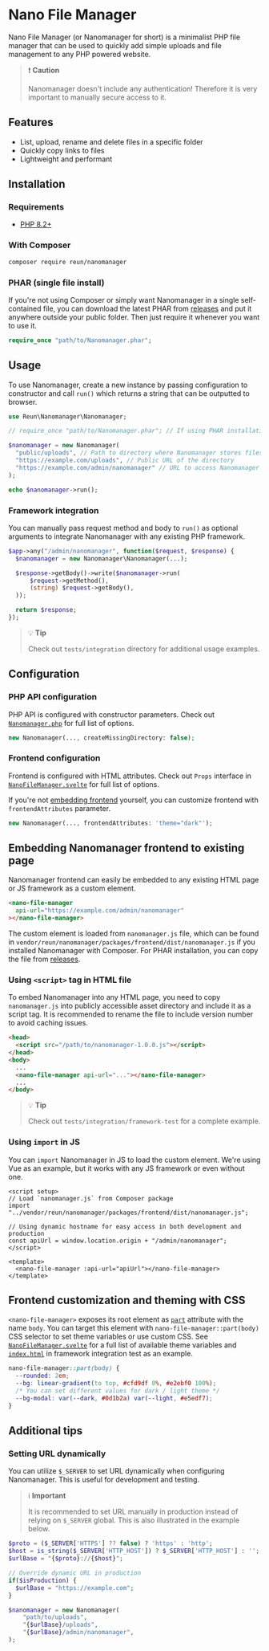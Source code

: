 # Nano File Manager

Nano File Manager (or Nanomanager for short) is a minimalist PHP file manager
that can be used to quickly add simple uploads and file management to any PHP
powered website.

> ❗ **Caution**
>
> Nanomanager doesn't include any authentication! Therefore it is very important
> to manually secure access to it.

## Features

- List, upload, rename and delete files in a specific folder
- Quickly copy links to files
- Lightweight and performant

## Installation

### Requirements

- [PHP 8.2+](https://www.php.net/supported-versions.php)

### With Composer

```sh
composer require reun/nanomanager
```

### PHAR (single file install)

If you're not using Composer or simply want Nanomanager in a single
self-contained file, you can download the latest PHAR from
[releases](https://github.com/ReunMedia/nanomanager/releases) and put it
anywhere outside your public folder. Then just require it whenever you want to
use it.

```php
require_once "path/to/Nanomanager.phar";
```

## Usage

To use Nanomanager, create a new instance by passing configuration to
constructor and call `run()` which returns a string that can be outputted to
browser.

```php
use Reun\Nanomanager\Nanomanager;

// require_once "path/to/Nanomanager.phar"; // If using PHAR installation

$nanomanager = new Nanomanager(
  "public/uploads", // Path to directory where Nanomanager stores files
  "https://example.com/uploads", // Public URL of the directory
  "https://example.com/admin/nanomanager" // URL to access Nanomanager
);

echo $nanomanager->run();
```

### Framework integration

You can manually pass request method and body to `run()` as optional arguments
to integrate Nanomanager with any existing PHP framework.

```php
$app->any("/admin/nanomanager", function($request, $response) {
  $nanomanager = new Nanomanager\Nanomanager(...);

  $response->getBody()->write($nanomanager->run(
      $request->getMethod(),
      (string) $request->getBody(),
  ));

  return $response;
});
```

> 💡 **Tip**
>
> Check out `tests/integration` directory for additional usage examples.

## Configuration

### PHP API configuration

PHP API is configured with constructor parameters. Check out
[`Nanomanager.php`](packages/php/src/Nanomanager/Nanomanager.php) for full list
of options.

```php
new Nanomanager(..., createMissingDirectory: false);
```

### Frontend configuration

Frontend is configured with HTML attributes. Check out `Props` interface in
[`NanoFileManager.svelte`](packages/frontend/src/NanoFileManager.svelte) for full
list of options.

If you're not [embedding
frontend](#embedding-nanomanager-frontend-to-existing-page) yourself, you can
customize frontend with `frontendAttributes` parameter.

```php
new Nanomanager(..., frontendAttributes: 'theme="dark"');
```

## Embedding Nanomanager frontend to existing page

Nanomanager frontend can easily be embedded to any existing HTML page or JS
framework as a custom element.

```html
<nano-file-manager
  api-url="https://example.com/admin/nanomanager"
></nano-file-manager>
```

The custom element is loaded from `nanomanager.js` file, which can be found
in `vendor/reun/nanomanager/packages/frontend/dist/nanomanager.js` if you
installed Nanomanager with Composer. For PHAR installation, you can copy the
file from [releases](https://github.com/ReunMedia/nanomanager/releases).

### Using `<script>` tag in HTML file

To embed Nanomanager into any HTML page, you need to copy `nanomanager.js`
into publicly accessible asset directory and include it as a script tag. It is
recommended to rename the file to include version number to avoid caching
issues.

```html
<head>
  <script src="/path/to/nanomanager-1.0.0.js"></script>
</head>
<body>
  ...
  <nano-file-manager api-url="..."></nano-file-manager>
  ...
</body>
```

> 💡 **Tip**
>
> Check out `tests/integration/framework-test` for a complete example.

### Using `import` in JS

You can `import` Nanomanager in JS to load the custom element. We're using Vue
as an example, but it works with any JS framework or even without one.

```vue
<script setup>
// Load `nanomanager.js` from Composer package
import "../vendor/reun/nanomanager/packages/frontend/dist/nanomanager.js";

// Using dynamic hostname for easy access in both development and production
const apiUrl = window.location.origin + "/admin/nanomanager";
</script>

<template>
  <nano-file-manager :api-url="apiUrl"></nano-file-manager>
</template>
```

## Frontend customization and theming with CSS

`<nano-file-manager>` exposes its root element as
[`part`](https://developer.mozilla.org/en-US/docs/Web/HTML/Reference/Global_attributes/part)
attribute with the name `body`. You can target this element with
`nano-file-manager::part(body)` CSS selector to set theme variables or use
custom CSS. See
[`NanoFileManager.svelte`](packages/frontend/src/NanoFileManager.svelte) for a
full list of available theme variables and
[`index.html`](tests/integration/framework-test/public/index.html) in framework
integration test as an example.

```css
nano-file-manager::part(body) {
  --rounded: 2em;
  --bg: linear-gradient(to top, #cfd9df 0%, #e2ebf0 100%);
  /* You can set different values for dark / light theme */
  --bg-modal: var(--dark, #0d1b2a) var(--light, #e5edf7);
}
```

## Additional tips

### Setting URL dynamically

You can utilize `$_SERVER` to set URL dynamically when configuring Nanomanager.
This is useful for development and testing.

> ℹ️ **Important**
>
> It is recommended to set URL manually in production instead of relying on
> `$_SERVER` global. This is also illustrated in the example below.

```php
$proto = ($_SERVER['HTTPS'] ?? false) ? 'https' : 'http';
$host = is_string($_SERVER['HTTP_HOST']) ? $_SERVER['HTTP_HOST'] : '';
$urlBase = "{$proto}://{$host}";

// Override dynamic URL in production
if($isProduction) {
  $urlBase = "https://example.com";
}

$nanomanager = new Nanomanager(
    "path/to/uploads",
    "{$urlBase}/uploads",
    "{$urlBase}/admin/nanomanager",
);
```
